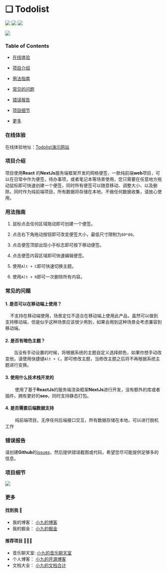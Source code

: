 # ❏ Todolist
![](https://img.shields.io/static/v1?label=Todolist&message=NextJs&color=brightgreen)
![](https://img.shields.io/static/v1?label=License&message=MIT&color=brightgreen)
![](https://img.shields.io/static/v1?label=Author&message=Snine&color=orange)


![](https://nine-1300678944.cos.ap-shanghai.myqcloud.com/todolist.png)

### Table of Contents

- [在线体验](https://todo.jiangly.com/)

- [项目介绍](#项目介绍)
  
- [用法指南](#用法指南)
  
- [常见的问题](#常见问题)
  
- [错误报告](#错误报告)
  
- [项目细节](#项目细节)

- [更多](#更多)

### 在线体验
在线体验地址：[Todolist演示网站](https://todo.jiangly.com/)

### 项目介绍

项目使用**React** 的**NextJs**服务端框架开发的网格便签，一款纯前端**web**项目，可以在日常中作为便签，待办事项，或者笔记本等场景使用，您只需要在任意地方拖动鼠标即可快速创建一个便签，同时所有便签可以随意移动、调整大小、以及删除。同时作为纯前端项目，所有数据将存储在本地，不做任何数据收集，请放心使用。

### 用法指南

1. 鼠标点击任何区域拖动即可创建一个便签。
  
2. 点击右下角拖动按钮即可改变便签大小，最低尺寸限制为`80*80`。
  
3. 点击便签顶部出现小手标志即可按下移动便签。
  
4. 点击便签内容区域即可快速编辑便签。
  
5. 使用`Alt + C`即可快速切换主题。
  
6. 使用`Alt + R`即可一次删除所有内容。
  

### 常见的问题

#### 1. 是否可以在移动端上使用？

    不支持在移动端使用，场景定位不适合在移动端上使用此产品，虽然可以做到支持移动端，但是似乎这种场景应该很少用到，如果会用到这种场景会考虑兼容到移动端。

#### 2. 是否有暗色主题？

       当没有手动设置的时候，将根据系统的主题自定义选择颜色，如果你想手动改变他，请使用快捷键`Alt + C`，即可修改主题，当修改主题之后将不再根据系统主题进行变换。

#### 3. 使用什么技术栈开发的

        使用了基于**ReactJs**的服务端渲染框架**NextJs**进行开发，没有额外的库或者插件，拥有更好的**seo**，同时支持静态打包。

#### 4. 是否需要后端数据支持

        纯前端项目，无序任何后端接口交互，所有数据存储在本地，可以进行脱机工作

### 错误报告

请创建**Github**的[issues](https://github.com/longyanjiang/todolist/issues)，然后提供错误截图或代码，希望您尽可能提供足够多的信息。

### 项目细节
![](https://nine-1300678944.cos.ap-shanghai.myqcloud.com/todolist.gif)


### 更多

#### 找到我 🚀
- 我的博客： [小九的博客](https://jiangly.com)
- 我的掘金： [小九的掘金](https://juejin.cn/user/3861140568811576/posts)

#### 推荐项目 🚀🚀🚀
- 音乐聊天室: [小九的音乐聊天室](https://github.com/longyanjiang/Nine-chat-frontend)
- 个人博客： [小九的开源博客](https://github.com/longyanjiang/Nine-blog-web)
- 文档大全： [小九的文档合计](https://github.com/longyanjiang/docs)